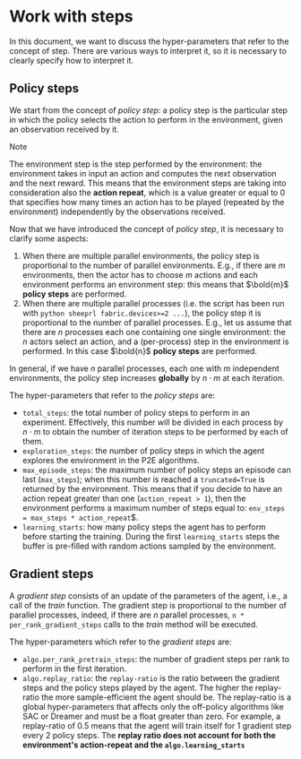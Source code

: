 # Work with steps
In this document, we want to discuss the hyper-parameters that refer to the concept of step.
There are various ways to interpret it, so it is necessary to clearly specify how to interpret it.

## Policy steps
We start from the concept of *policy step*: a policy step is the particular step in which the policy selects the action to perform in the environment, given an observation received by it.

> [!NOTE]
>
> The environment step is the step performed by the environment: the environment takes in input an action and computes the next observation and the next reward. This means that the environment steps are taking into consideration also the **action repeat**, which is a value greater or equal to 0 that specifies how many times an action has to be played (repeated by the environment) independently by the observations received. 

Now that we have introduced the concept of *policy step*, it is necessary to clarify some aspects:

1. When there are multiple parallel environments, the policy step is proportional to the number of parallel environments. E.g., if there are $m$ environments, then the actor has to choose $m$ actions and each environment performs an environment step: this means that $\bold{m}$ **policy steps** are performed.
2. When there are multiple parallel processes (i.e. the script has been run with `python sheeprl fabric.devices>=2 ...`), the policy step it is proportional to the number of parallel processes. E.g., let us assume that there are $n$ processes each one containing one single environment: the $n$ actors select an action, and a (per-process) step in the environment is performed. In this case $\bold{n}$ **policy steps** are performed.

In general, if we have $n$ parallel processes, each one with $m$ independent environments, the policy step increases **globally** by $n \cdot m$ at each iteration.

The hyper-parameters that refer to the *policy steps* are:

* `total_steps`: the total number of policy steps to perform in an experiment. Effectively, this number will be divided in each process by $n \cdot m$ to obtain the number of iteration steps to be performed by each of them.
* `exploration_steps`: the number of policy steps in which the agent explores the environment in the P2E algorithms.
* `max_episode_steps`: the maximum number of policy steps an episode can last (`max_steps`); when this number is reached a `truncated=True` is returned by the environment. This means that if you decide to have an action repeat greater than one (`action_repeat > 1`), then the environment performs a maximum number of steps equal to: `env_steps = max_steps * action_repeat`$.
* `learning_starts`: how many policy steps the agent has to perform before starting the training. During the first `learning_starts` steps the buffer is pre-filled with random actions sampled by the environment.

## Gradient steps
A *gradient step* consists of an update of the parameters of the agent, i.e., a call of the *train* function. The gradient step is proportional to the number of parallel processes, indeed, if there are $n$ parallel processes, `n * per_rank_gradient_steps` calls to the *train* method will be executed.

The hyper-parameters which refer to the *gradient steps* are:
* `algo.per_rank_pretrain_steps`: the number of gradient steps per rank to perform in the first iteration.
* `algo.replay_ratio`: the `replay-ratio` is the ratio between the gradient steps and the policy steps played by the agent. The higher the replay-ratio the more sample-efficient the agent should be. The replay-ratio is a global hyper-parameters that affects only the off-policy algorithms like SAC or Dreamer and must be a float greater than zero. For example, a replay-ratio of 0.5 means that the agent will train itself for 1 gradient step every 2 policy steps. The **replay ratio does not account for both the environment's action-repeat and the `algo.learning_starts`** 